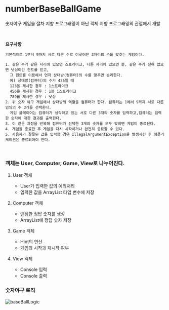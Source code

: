 # numberBaseBallGame
숫자야구 게임을 절차 지향 프로그래밍이 아닌 객체 지향 프로그래밍의 관점에서 개발

<br>

**요구사항**
```
기본적으로 1부터 9까지 서로 다른 수로 이루어진 3자리의 수를 맞추는 게임이다.

1. 같은 수가 같은 자리에 있으면 스트라이크, 다른 자리에 있으면 볼, 같은 수가 전혀 없으면 낫싱이란 힌트를 얻고,
  그 힌트를 이용해서 먼저 상대방(컴퓨터)의 수를 맞추면 승리한다.
  예) 상대방(컴퓨터)의 수가 425일 때
  123을 제시한 경우 : 1스트라이크
  456을 제시한 경우 : 1볼 1스트라이크
  789를 제시한 경우 : 낫싱
2. 위 숫자 야구 게임에서 상대방의 역할을 컴퓨터가 한다. 컴퓨터는 1에서 9까지 서로 다른 임의의 수 3개를 선택한다.
  게임 플레이어는 컴퓨터가 생각하고 있는 서로 다른 3개의 숫자를 입력하고,컴퓨터는 입력한 숫자에 대한 결과를 출력한다.
3. 이 같은 과정을 반복해 컴퓨터가 선택한 3개의 숫자를 모두 맞히면 게임이 종료된다.
4. 게임을 종료한 후 게임을 다시 시작하거나 완전히 종료할 수 있다.
5. 사용자가 잘못된 값을 입력할 경우 IllegalArgumentException을 발생시킨 후 애플리케이션은 종료되어야 한다.

```

<br>

### 객체는 User, Computer, Game, View로 나누어진다.

1. User 객체
   - User가 입력한 값의 예외처리
   - 입력한 값을 ArrayList 타입 변수에 저장

2. Computer 객체
    - 랜덤한 정답 숫자를 생성
    - ArrayList에 정답 숫자 저장

3. Game 객체
    - Hint의 연산
    - 게임의 시작과 재시작 여부

4. View 객체
    - Console 입력
    - Console 출력

### 숫자야구 로직
![baseBallLogic](https://github.com/ChangHoon97/numberBaseBallGame/assets/118735836/2de767d4-317d-401c-a2be-65261895edd1)
